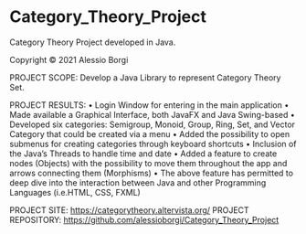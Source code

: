 # Category_Theory_Project
Category Theory Project developed in Java. 

Copyright © 2021 Alessio Borgi

PROJECT SCOPE: Develop a Java Library to represent Category Theory Set.
 
PROJECT RESULTS:
• Login Window for entering in the main application
• Made available a Graphical Interface, both JavaFX and Java Swing-based
• Developed six categories: Semigroup, Monoid, Group, Ring, Set, and Vector Category that could 
 be created via a menu
• Added the possibility to open submenus for creating categories through keyboard shortcuts
• Inclusion of the Java’s Threads to handle time and date
• Added a feature to create nodes (Objects) with the possibility to move them throughout the app and 
 arrows connecting them (Morphisms)
• The above feature has permitted to deep dive into the interaction between Java and other 
 Programming Languages (i.e.HTML, CSS, FXML)

PROJECT SITE: https://categorytheory.altervista.org/
PROJECT REPOSITORY: https://github.com/alessioborgi/Category_Theory_Project

